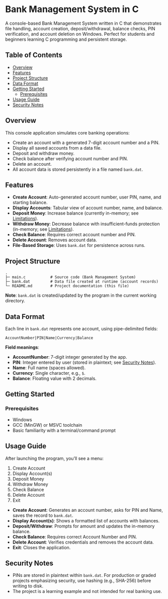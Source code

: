# Bank Management System in C

A console-based Bank Management System written in C that demonstrates file handling, account creation, deposit/withdrawal, balance checks, PIN verification, and account deletion on Windows. Perfect for students and beginners learning C programming and persistent storage.

## Table of Contents
- [Overview](#overview)
- [Features](#features)
- [Project Structure](#project-structure)
- [Data Format](#data-format)
- [Getting Started](#getting-started)
  - [Prerequisites](#prerequisites)
- [Usage Guide](#usage-guide)
- [Security Notes](#security-notes)

## Overview
This console application simulates core banking operations:
- Create an account with a generated 7-digit account number and a PIN.
- Display all saved accounts from a data file.
- Deposit and withdraw money.
- Check balance after verifying account number and PIN.
- Delete an account.
- All account data is stored persistently in a file named `bank.dat`.

## Features
- **Create Account**: Auto-generated account number, user PIN, name, and starting balance.
- **Display Accounts**: Tabular view of account number, name, and balance.
- **Deposit Money**: Increase balance (currently in-memory; see [Limitations](#limitations)).
- **Withdraw Money**: Decrease balance with insufficient-funds protection (in-memory; see [Limitations](#limitations)).
- **Check Balance**: Requires correct account number and PIN.
- **Delete Account**: Removes account data.
- **File-Based Storage**: Uses `bank.dat` for persistence across runs.

## Project Structure
```
.
├─ main.c           # Source code (Bank Management System)
├─ bank.dat         # Data file created at runtime (account records)
└─ README.md        # Project documentation (this file)
```
**Note**: `bank.dat` is created/updated by the program in the current working directory.

## Data Format
Each line in `bank.dat` represents one account, using pipe-delimited fields:

```
AccountNumber|PIN|Name|Currency|Balance
```

**Field meanings**:
- **AccountNumber**: 7-digit integer generated by the app.
- **PIN**: Integer entered by user (stored in plaintext; see [Security Notes](#security-notes)).
- **Name**: Full name (spaces allowed).
- **Currency**: Single character, e.g., `$`.
- **Balance**: Floating value with 2 decimals.

## Getting Started

### Prerequisites
- Windows
- GCC (MinGW) or MSVC toolchain
- Basic familiarity with a terminal/command prompt

## Usage Guide
After launching the program, you’ll see a menu:
1. Create Account
2. Display Account(s)
3. Deposit Money
4. Withdraw Money
5. Check Balance
6. Delete Account
7. Exit

- **Create Account**: Generates an account number, asks for PIN and Name, saves the record to `bank.dat`.
- **Display Account(s)**: Shows a formatted list of accounts with balances.
- **Deposit/Withdraw**: Prompts for amount and updates the in-memory balance.
- **Check Balance**: Requires correct Account Number and PIN.
- **Delete Account**: Verifies credentials and removes the account data.
- **Exit**: Closes the application.

## Security Notes
- PINs are stored in plaintext within `bank.dat`. For production or graded projects emphasizing security, use hashing (e.g., SHA-256) before writing to disk.
- The project is a learning example and not intended for real banking use.
